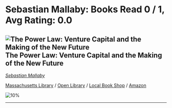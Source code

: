 # Sebastian Mallaby:  Books Read 0 / 1, Avg Rating: 0.0 

## ![The Power Law: Venture Capital and the Making of the New Future](https://covers.openlibrary.org/b/isbn/978-0525559993-M.jpg) The Power Law: Venture Capital and the Making of the New Future
*[Sebastian Mallaby](../SebastianMallaby)*

[Massachusetts Library](https://library.minlib.net/search/i=978-0525559993) / [Open Library](https://openlibrary.org/isbn/978-0525559993) / [Local Book Shop](https://bookshop.org/books/the-power-law:-venture-capital-and-the-making-of-the-new-future/978-0525559993) / [Amazon](https://smile.amazon.com/dp/052555999X)

![10%](https://progress-bar.dev/10) 



---
